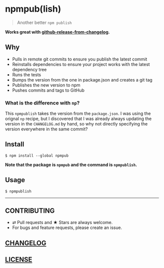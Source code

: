 # npmpub(lish)

> Another better `npm publish`

**Works great with [github-release-from-changelog](https://github.com/MoOx/github-release-from-changelog).**

## Why

- Pulls in remote git commits to ensure you publish the latest commit
- Reinstalls dependencies to ensure your project works with the latest dependency tree
- Runs the tests
- Bumps the version from the one in package.json and creates a git tag
- Publishes the new version to npm
- Pushes commits and tags to GitHub

### What is the difference with `np`?

This `npmpublish` takes the version from the `package.json`.
I was using the orignal `np` recipe, but I discovered that I was already always
updating the version in the `CHANGELOG.md` by hand, so why not directly
specifying the version everywhere in the same commit?

## Install

```
$ npm install --global npmpub
```

**Note that the package is `npmpub` and the command is `npmpublish`.**

## Usage

```console
$ npmpublish
```

---

## CONTRIBUTING

* ⇄ Pull requests and ★ Stars are always welcome.
* For bugs and feature requests, please create an issue.

## [CHANGELOG](CHANGELOG.md)

## [LICENSE](LICENSE)
